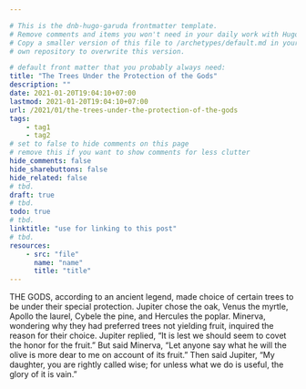 ```yaml
---

# This is the dnb-hugo-garuda frontmatter template. 
# Remove comments and items you won't need in your daily work with Hugo.
# Copy a smaller version of this file to /archetypes/default.md in your
# own repository to overwrite this version.

# default front matter that you probably always need:
title: "The Trees Under the Protection of the Gods"
description: ""
date: 2021-01-20T19:04:10+07:00
lastmod: 2021-01-20T19:04:10+07:00
url: /2021/01/the-trees-under-the-protection-of-the-gods
tags:
    - tag1
    - tag2
# set to false to hide comments on this page
# remove this if you want to show comments for less clutter
hide_comments: false
hide_sharebuttons: false
hide_related: false
# tbd.
draft: true
# tbd.
todo: true
# tbd.
linktitle: "use for linking to this post"
# tbd.
resources:
    - src: "file"
      name: "name"
      title: "title"
---
```

THE GODS, according to an ancient legend, made choice of certain trees to be under their special protection. Jupiter chose the oak, Venus the myrtle, Apollo the laurel, Cybele the pine, and Hercules the poplar. Minerva, wondering why they had preferred trees not yielding fruit, inquired the reason for their choice. Jupiter replied, “It is lest we should seem to covet the honor for the fruit.” But said Minerva, “Let anyone say what he will the olive is more dear to me on account of its fruit.” Then said Jupiter, “My daughter, you are rightly called wise; for unless what we do is useful, the glory of it is vain.”
